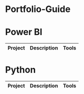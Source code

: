 # Portfolio-Guide


# Power BI
| Project | Description | Tools |
|---------|-------------|-------|


# Python
| Project | Description | Tools |
|---------|-------------|-------|
